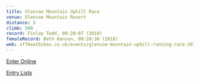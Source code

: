 ```yaml
---
title: Glencoe Mountain Uphill Race 
venue: Glencoe Mountain Resort
distance: 5
climb: 500
record: Finlay Todd, 00:20:07 (2018)
femaleRecord: Beth Hanson, 00:20:30 (2018)
web: offbeatbikes.co.uk/events/glencoe-mountain-uphill-running-race-2019/
---
```

[Enter Online](https://www.sientries.co.uk/event.php?event_id=5356 "Click here to enter this event")

[Entry Lists](https://www.sientries.co.uk/list.php?event_id=5356 "Click here to view the entry list")